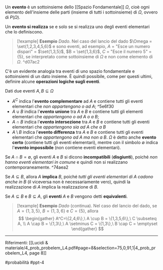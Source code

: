 Un **evento** è un sottoinsieme dello [[Spazio Fondamentale]] $\Omega$, cioè ogni elemento dell'insieme delle parti (insieme di tutti i sottoinsieme) di $\Omega$, ovvero di $P(\Omega)$.

Un **evento si realizza** se e solo se si realizza uno degli eventi elementari che lo definiscono.

>[!example] **Esempio**
>*Dado*. Nel caso del lancio del dado $\Omega = \set{1,2,3,4,5,6}$ e sono eventi, ad esempio, $A$ = "Esce un numero dispari" = $\set{1,3,5}$, $B = \set{1,3,6}$, $C$ = "Esce il numero 5" = $\{5\}$, se interpretato come sottoinsieme di $\Omega$ e non come elemento di $\Omega$.
^d07ac2

C'è un evidente analogia tra eventi di uno spazio fondamentale e sottoinsiemi di un dato insieme. 
È quindi possibile, come per questi ultimi, definire alcune **operazioni logiche sugli eventi**.

Dati due eventi $A, B \subseteq \Omega$
* $A^C$ indica l'**evento complementare** ad $A$ e contiene tutti gli eventi elementari che *non appartengono o ad $A$*; ^5e6f30
* $A \cup B$ indica l'**evento unione** tra $A$ e $B$ e contiene tutti gli elementi elementari che *appartengono o ad $A$ o a $B$*;
* $A \cap B$ indica l'**evento intersezione** tra $A$ e $B$ e contiene tutti gli eventi elementari che *appartengono sia ad $A$ che a $B$*
* $A \setminus B$ indica l'**evento differenza** tra $A$ e $B$ e contiene tutti gli eventi elementari che *appartengono ad $A$ ma non a $B$*.
$\Omega$ è detto anche **evento certo** (contiene tutti gli eventi elementari), mentre con il simbolo $\emptyset$ indica l'**evento impossibile**  (non contiene eventi elementari).

Se $A \cap B = \emptyset$, gli eventi $A$ e $B$ si dicono **incompatibili** (**disgiunti**), poiché *non hanno eventi elementari in comune* e quindi non si realizzano contemporaneamente. ^74aea2

Se $A \subseteq B$, allora $A$ **implica** $B$, poiché *tutti gli eventi elementari di $A$ cadono anche in $B$* (il viceversa non è necessariamente vero), quindi la realizzazione di $A$ implica la realizzazione di $B$.

Se $A \subseteq B$ e $B \subseteq A$, gli **eventi** $A$ e $B$ vengono detti **equivalenti**.

>[!example] **Esempio**
*Dado* (continua). Nel caso del lancio del dado, se $A = \{1,3,5\},\ B = \{1,3,6\}$ e $C=\{5\}$, allora $$ \begin{gather} 
A^C=\{2,4,6\},\ A \cup B = \{1,3,5,6\},\ C \subseteq A, \\
A \cap B = \{1,3\},\ A \setminus C = \{1,3\},\ B \cap C = \emptyset
 \end{gather} $$
 
***
Riferimenti:
[[Lucidi & materiale/4_prob_probelem_L4.pdf#page=8&selection=75,0,91,1|4_prob_probelem_L4, page 8]]

#probabilità 
#ppt-4 